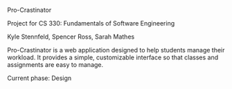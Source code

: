 Pro-Crastinator

Project for CS 330: Fundamentals of Software Engineering

Kyle Stennfeld, Spencer Ross, Sarah Mathes

Pro-Crastinator is a web application designed to help students manage their workload. It provides a simple,
customizable interface so that classes and assignments are easy to manage. 

Current phase: Design

